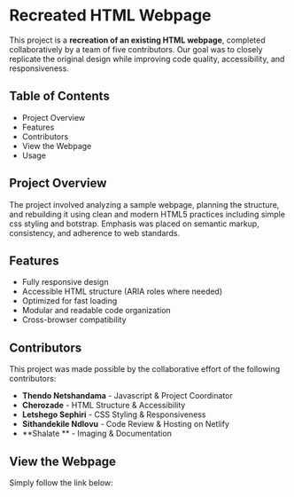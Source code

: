 

# Recreated HTML Webpage

This project is a **recreation of an existing HTML webpage**, completed collaboratively by a team of five contributors. Our goal was to closely replicate the original design while improving code quality, accessibility, and responsiveness.

## Table of Contents
- Project Overview
- Features
- Contributors
- View the Webpage
- Usage

## Project Overview
The project involved analyzing a sample webpage, planning the structure, and rebuilding it using clean and modern HTML5 practices including simple css styling and botstrap. Emphasis was placed on semantic markup, consistency, and adherence to web standards.

## Features
- Fully responsive design
- Accessible HTML structure (ARIA roles where needed)
- Optimized for fast loading
- Modular and readable code organization
- Cross-browser compatibility

## Contributors
This project was made possible by the collaborative effort of the following contributors:
- **Thendo Netshandama** - Javascript & Project Coordinator
- **Cherozade** - HTML Structure & Accessibility
- **Letshego Sephiri** - CSS Styling & Responsiveness
- **Sithandekile  Ndlovu** - Code Review & Hosting on Netlify 
- **Shalate ** - Imaging & Documentation

## View the Webpage
Simply follow the link below:

